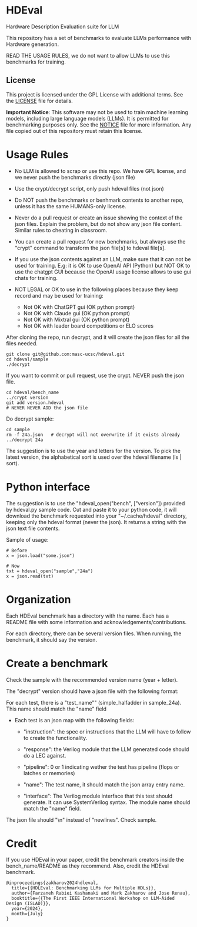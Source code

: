 # HDEval

Hardware Description Evaluation suite for LLM

This repository has a set of benchmarks to evaluate LLMs performance with
Hardware generation.


READ THE USAGE RULES, we do not want to allow LLMs to use this benchmarks for
training.

## License

This project is licensed under the GPL License with additional terms. See the [LICENSE](LICENSE) file for details.

**Important Notice**: This software may not be used to train machine learning models, including large language models (LLMs). It is permitted for benchmarking purposes only. See the [NOTICE](NOTICE) file for more information. Any file copied out of this repository must retain this license.


# Usage Rules

* No LLM is allowed to scrap or use this repo. We have GPL license, and we
  never push the benchmarks directly (json file)

* Use the crypt/decrypt script, only push hdeval files (not json)

* Do NOT push the benchmarks or benhmark contents to another repo, unless
  it has the same HUMANS-only license.

* Never do a pull request or create an issue showing the context of the json
  files. Explain the problem, but do not show any json file content. Similar
  rules to cheating in classroom.

* You can create a pull request for new benchmarks, but always use the "crypt"
  command to transform the json file[s] to hdeval file[s].

* If you use the json contents against an LLM, make sure that it can not be
  used for training. E.g: it is OK to use OpenAI API (Python) but NOT OK to use
  the chatgpt GUI because the OpenAI usage license allows to use gui chats for
  training.

* NOT LEGAL or OK to use in the following places because they keep record and
  may be used for training:

    * Not OK with ChatGPT gui (OK python prompt)
    * Not OK with Claude gui (OK python prompt)
    * Not OK with Mixtral gui (OK python prompt)
    * Not OK with leader board competitions or ELO scores

After cloning the repo, run decrypt, and it will create the json files for all
the files needed.

```
git clone git@github.com:masc-ucsc/hdeval.git
cd hdeval/sample
./decrypt
```

If you want to commit or pull request, use the crypt. NEVER push the json file.

```
cd hdeval/bench_name
../crypt version
git add version.hdeval
# NEVER NEVER ADD the json file
```

Do decrypt sample:
```
cd sample
rm -f 24a.json   # decrypt will not overwrite if it exists already
../decrypt 24a
```

The suggestion is to use the year and letters for the version. To pick the latest version,
the alphabetical sort is used over the hdeval filename (ls | sort).

# Python interface

The suggestion is to use the "hdeval_open("bench", ["version"]) provided by
hdeval.py sample code.  Cut and paste it to your python code, it will download
the benchmark requested into your "~/.cache/hdeval" directory, keeping only the
hdeval format (never the json). It returns a string with the json text file
contents.

Sample of usage:
```
# Before
x = json.load("some.json")

# Now
txt = hdeval_open("sample","24a")
x = json.read(txt)
```

# Organization

Each HDEval benchmark has a directory with the name. Each has a README file
with some information and acknowledgements/contributions.

For each directory, there can be several version files. When running, the
benchmark, it should say the version.

# Create a benchmark

Check the sample with the recommended version name (year + letter).

The "decrypt" version should have a json file with the following format:

For each test, there is a "test_name"" (simple_halfadder in sample_24a). This name should match the "name" field

* Each test is an json map with the following fields:

    * "instruction": the spec or instructions that the LLM will have to follow
      to create the functionality.

    * "response": the Verilog module that the LLM generated code should do a
      LEC against.

    * "pipeline": 0 or 1 indicating wether the test has pipeline (flops or
      latches or memories)

    * "name": The test name, it should match the json array entry name.

    * "interface": The Verilog module interface that this test should generate.
      It can use SystemVerilog syntax. The module name should match the "name"
      field.

The json file should "\n" instead of "newlines". Check sample.

# Credit

If you use HDEval in your paper, credit the benchmark creators inside the
bench_name/README as they recommend. Also, credit the HDEval benchmark.

```
@inproceedings{zakharov2024hdleval,
  title={{HDLEval: Benchmarking LLMs for Multiple HDLs}},
  author={Farzaneh Rabiei Kashanaki and Mark Zakharov and Jose Renau},
  booktitle={{The First IEEE International Workshop on LLM-Aided Design (ISLAD)}},
  year={2024},
  month={July}
}
```

